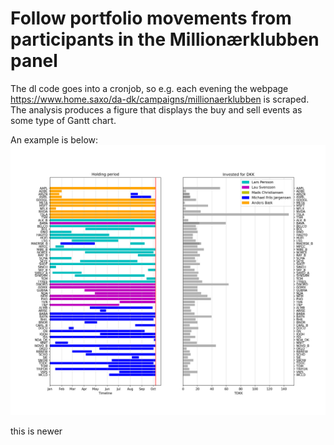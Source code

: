 # Follow portfolio movements from participants in the Millionærklubben panel

The dl code goes into a cronjob, so e.g. each evening the webpage https://www.home.saxo/da-dk/campaigns/millionaerklubben is scraped.
The analysis produces a figure that displays the buy and sell events as some type of Gantt chart.

An example is below:
![Example of portfolio movements](portfolio_movements.png)

this is newer
